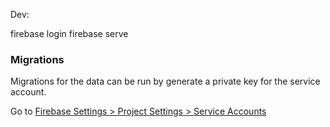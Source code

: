 Dev:

  firebase login
  firebase serve

### Migrations

Migrations for the data can be run by generate a private key for the
service account.

Go to [Firebase Settings > Project Settings > Service Accounts](https://console.firebase.google.com/project/project-budgie/settings/serviceaccounts/adminsdk)
